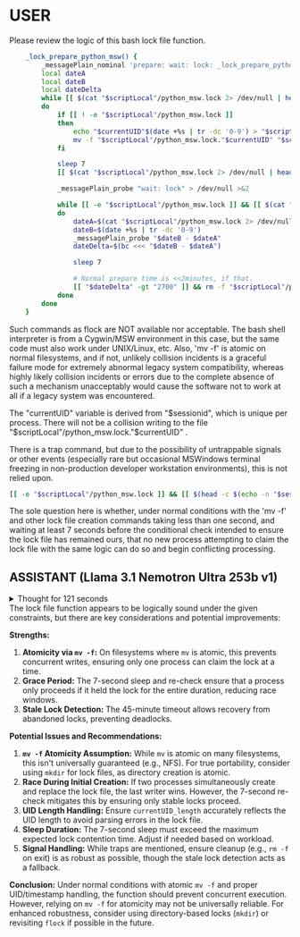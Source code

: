 # USER
Please review the logic of this bash lock file function.
```bash
    _lock_prepare_python_msw() {
        _messagePlain_nominal 'prepare: wait: lock: _lock_prepare_python_msw' > /dev/null >&2
        local dateA
        local dateB
        local dateDelta
        while [[ $(cat "$scriptLocal"/python_msw.lock 2> /dev/null | head -c "$currentUID_length") != "$currentUID" ]]
        do
            if [[ ! -e "$scriptLocal"/python_msw.lock ]]
            then
                echo "$currentUID"$(date +%s | tr -dc '0-9') > "$scriptLocal"/python_msw.lock."$currentUID"
                mv -f "$scriptLocal"/python_msw.lock."$currentUID" "$scriptLocal"/python_msw.lock
            fi

            sleep 7
            [[ $(cat "$scriptLocal"/python_msw.lock 2> /dev/null | head -c "$currentUID_length") == "$currentUID" ]] && return 0

            _messagePlain_probe "wait: lock" > /dev/null >&2

            while [[ -e "$scriptLocal"/python_msw.lock ]] && [[ $(cat "$scriptLocal"/python_msw.lock 2> /dev/null | head -c "$currentUID_length") != "$currentUID" ]]
            do
                dateA=$(cat "$scriptLocal"/python_msw.lock 2> /dev/null | tail -c +"$currentUID_length_plus1" | tr -dc '0-9')
                dateB=$(date +%s | tr -dc '0-9')
                _messagePlain_probe "$dateB - $dateA"
                dateDelta=$(bc <<< "$dateB - $dateA")

                sleep 7

                # Normal prepare time is <<2minutes, if that.
                [[ "$dateDelta" -gt "2700" ]] && rm -f "$scriptLocal"/python_msw.lock
            done
        done
    }
```
Such commands as flock are NOT available nor acceptable. The bash shell interpreter is from a Cygwin/MSW environment in this case, but the same code must also work under UNIX/Linux, etc. Also, 'mv -f' is atomic on normal filesystems, and if not, unlikely collision incidents is a graceful failure mode for extremely abnormal legacy system compatibility, whereas highly likely collision incidents or errors due to the complete absence of such a mechanism unacceptably would cause the software not to work at all if a legacy system was encountered.

The "currentUID" variable is derived from "$sessionid", which is unique per process. There will not be a collision writing to the file "$scriptLocal"/python_msw.lock."$currentUID" .

There is a trap command, but due to the possibility of untrappable signals or other events (especially rare but occasional MSWindows terminal freezing in non-production developer workstation environments), this is not relied upon.
```bash
[[ -e "$scriptLocal"/python_msw.lock ]] && [[ $(head -c $(echo -n "$sessionid" | wc -c | tr -dc '0-9') "$scriptLocal"/python_msw.lock 2> /dev/null ) == "$sessionid" ]] && rm -f "$scriptLocal"/python_msw.lock > /dev/null 2>&1
```
The sole question here is whether, under normal conditions with the 'mv -f' and other lock file creation commands taking less than one second, and waiting at least 7 seconds before the conditional check intended to ensure the lock file has remained ours, that no new process attempting to claim the lock file with the same logic can do so and begin conflicting processing.



## ASSISTANT (Llama 3.1 Nemotron Ultra 253b v1)
<details type="reasoning" done="true" duration="121">
<summary>Thought for 121 seconds</summary>
> Okay, let's try to understand this lock file function. The goal is to create a lock so that only one process can proceed at a time, right? But they can't use flock, so they're implementing their own locking mechanism. Hmm.
> 
> The function starts by checking if the lock file exists and if the UID in it matches the currentUID. If not, it enters a loop. Inside the loop, if the lock file doesn't exist, it creates a temporary file with the currentUID and the timestamp, then moves it into place with mv -f. The idea here is that mv is atomic, so that's how they're trying to avoid races. But wait, is mv really atomic on all filesystems? The comment says that if it's not, it's a graceful failure for legacy systems. But maybe on some systems, mv isn't atomic, which could lead to two processes creating the lock file at the same time. But the user says that's acceptable for their use case.
> 
> After moving the file, it sleeps for 7 seconds and then checks again if the lock is theirs. If yes, return 0. If not, there's another loop that checks the timestamp in the lock file. They calculate the delta between the current time and the timestamp in the file. If the delta is over 2700 seconds (45 minutes), they remove the lock file, assuming it's stale.
> 
> But wait, the timestamp is part of the lock file. The lock file's content is currentUID followed by the timestamp. So when they create the lock, they write "$currentUID"$(date +%s). The head -c "$currentUID_length" checks the UID part. The tail part is the timestamp. So in the second loop, they're checking if the lock is stale by seeing if the timestamp is too old.
> 
> Now, the main question is: under normal conditions, where the mv -f and lock creation take less than a second, and they wait 7 seconds before checking, can another process come in and claim the lock, leading to a conflict?
> 
> Let me think through the steps. Suppose Process A creates the lock file. Then, Process B comes along, sees the lock file, but the UID doesn't match. So Process B enters the loop. It waits 7 seconds, then checks again. If the lock is still not theirs, they enter the second loop where they check the timestamp. If the timestamp is too old, they remove the lock and try to create it again.
> 
> But what if two processes are trying to create the lock at the same time? Let's say Process 1 and Process 2 both check the lock file and see it's not there. They both create their own temporary files and try to mv them into place. Since mv is atomic, only one of them will succeed in replacing the lock file. The other will get a "file exists" error? Wait, no. If they both do mv -f, the second one will overwrite the first one's file. Wait, mv -f would replace the existing file. So if two processes are racing to create the lock file, the one that does the mv last will overwrite the first one's lock file. That's a problem. Because then, the first process might think it has the lock, but the second process's mv would have replaced it.
> 
> Wait, let's think: Process 1 creates tmp file with their UID and timestamp, then does mv -f tmp lock. Process 2 does the same. If Process 2's mv happens after Process 1's, then the lock file will now have Process 2's UID and timestamp. But Process 1 already thought it had the lock. But in the code, after moving, Process 1 sleeps 7 seconds and then checks again. So after moving, they sleep and then check if the lock is still theirs. So even if Process 1 successfully moved the lock file, but then Process 2 comes in and overwrites it, when Process 1 wakes up, it will check again and see that the UID is not theirs, so it will loop again.
> 
> Wait, but the loop condition is while the lock file's UID is not currentUID. So the loop continues until the lock is owned by currentUID. So the process is waiting until it's their turn. But how do they ever get the lock? Because in the loop, they try to create the lock file if it doesn't exist. So the first process to create the lock file would have their UID in it, and others would wait.
> 
> But the problem is when two processes are trying to create the lock at the same time. Let's say Process A and B both enter the loop, see the lock file doesn't exist, and both create their own tmp files and mv them. Since mv -f is atomic, whichever mv happens last will be the one that's present. Suppose Process B's mv happens after Process A's. Then the lock file has B's UID. Process A, after sleeping 7 seconds, checks the lock file. It sees B's UID, so it loops again. Then, in the next iteration, Process A will see the lock file exists, but UID is not theirs. So they enter the inner loop, check the timestamp, maybe remove it if it's stale, and try to create again.
> 
> But in the case where two processes are contending, they might end up overwriting each other's lock files. So the lock isn't properly established. Because the mv -f approach isn't actually atomic in the sense that two processes can both create their own lock files and overwrite each other's. So the locking mechanism isn't reliable.
> 
> Wait, but the code is written such that when a process creates the lock file, it writes its own UID and timestamp. Then, after moving, it sleeps and checks again. If during that sleep, another process takes over the lock, then when the first process wakes up, it will see that the lock is no longer theirs and retry.
> 
> But the problem is that the initial creation of the lock file isn't atomic. Because the process writes to a temporary file and then renames it. But if two processes do this at the same time, the last one to rename will overwrite the lock file. So the first process may have written the lock file, but the second process overwrites it. Then, the first process, after sleeping, will check and see that the lock is not theirs. So they'll proceed to the inner loop, check the timestamp, and possibly remove the lock file if it's stale.
> 
> But in this scenario, the lock file could be getting overwritten multiple times, leading to a situation where no process can hold the lock long enough to proceed. Or maybe the processes will keep fighting over the lock.
> 
> Another issue is that the code checks the UID in the lock file, but the UID is derived from the sessionid, which is unique per process. So each process has a unique UID. Therefore, when a process creates the lock file, it's supposed to have their UID in it. But if two processes are racing to create the lock file, the one that successfully renames last will have their UID in the lock file. The other process will have to wait.
> 
> But the loop is designed to wait until the lock file's UID matches currentUID. So the process will keep looping until it's their turn. But how do they ever get their turn? Because the code only creates the lock file if it doesn't exist. So once the lock file exists, the process will not try to create it again unless it's removed.
> 
> Wait, let's look at the code again. The outer loop runs while the lock file's UID is not currentUID. Inside the loop, if the lock file doesn't exist, the process creates it. So the first process to create the lock file will have their UID in it, and other processes will wait. But if another process comes along and finds the lock file exists but the UID is not theirs, they enter the loop and wait. But they won't try to create the lock file again unless it's removed.
> 
> Wait, the code inside the loop says: if the lock file does not exist, then create it. So if the lock file is present but owned by someone else, the process will not attempt to create it. They will just wait. So the only time a process tries to create the lock file is when it's missing. So the initial creation is when the lock file is missing. So the first process to create it will own it. Then, other processes will see the lock file exists, but the UID is not theirs, so they enter the loop, but since the lock file exists, they don't try to create it. They just wait, check the timestamp, and possibly remove it if it's stale.
> 
> But then, how does a process ever get the lock? Suppose the lock file is created by Process A. Process B comes along, sees the lock file, but UID is not theirs. So Process B enters the loop. It sleeps 7 seconds, then checks again. If the lock is still not theirs, it enters the inner loop. In the inner loop, it checks the timestamp. If the timestamp is older than 45 minutes, it removes the lock file. Then, the next iteration of the outer loop will check again. If the lock file is now gone, Process B can create it.
> 
> But what if the lock file is not stale? Then Process B will just keep waiting. So the lock is only broken if the process holding it dies without cleaning up, and the lock file becomes stale. Otherwise, processes will wait indefinitely.
> 
> But the main question is whether, under normal conditions where the lock is acquired and released properly, can two processes end up both holding the lock?
> 
> Wait, the code that releases the lock is in the trap command. But the user says that the trap is not relied upon because of possible untrappable signals. So the lock file might not be cleaned up. But the code is supposed to detect stale locks by checking the timestamp.
> 
> But back to the initial creation. The problem is that the code uses mv -f to create the lock file. But if two processes are trying to create the lock file at the same time, the process that does the mv last will overwrite the lock file. So in that case, the first process may have written the lock file, but the second process overwrites it. Then, the first process, after sleeping, checks the lock file and sees the UID is not theirs. So they'll proceed to the inner loop, check the timestamp, and if it's not stale, they'll wait. But the second process, after creating the lock file, would have slept 7 seconds and then checked again, and since the lock is theirs, they return 0. So the second process would proceed, and the first process would be stuck in the loop.
> 
> But the problem here is that the initial creation of the lock file is not atomic. Because the process writes to a temporary file and then renames it. But if two processes do this simultaneously, the last one to rename will win. However, the code's logic is that after creating the lock file, the process sleeps and then checks again. So even if two processes are racing, the one that successfully renames the lock file will have their UID in it. The other process, after sleeping, will check and see that the UID is not theirs, so they'll proceed to the inner loop. In the inner loop, they check the timestamp. If the lock is not stale, they wait. But if the lock is still valid, they can't proceed. So the second process (the one that overwrote the lock file) would have their UID in the lock file, sleep, check again, and since it's still their UID, they return 0 and proceed. The first process would be stuck in the loop, but since the lock is now owned by the second process, the first process would have to wait until the lock is released or becomes stale.
> 
> But the question is whether, under normal conditions where the lock is properly released, can two processes end up both holding the lock. Let's say Process A creates the lock, proceeds, and then releases it. Then Process B creates the lock. But if the code to release the lock is not properly guarded, maybe there's a race there. However, the code to release the lock is in the trap, which may not be reliable. But the main focus is on the acquisition.
> 
> Another thing to consider is that the code uses "mv -f" which forcibly replaces the existing file. So if two processes are trying to create the lock file at the same time, the second one's mv would replace the first one's lock file. So the first process's lock file would be overwritten. But the first process, after sleeping, would check the lock file again. If the lock file now has the second process's UID, the first process would loop again. So the first process would not proceed, but the second process would.
> 
> But in this case, the second process would have the lock, and the first process would be waiting. So it's possible that the first process's lock was overwritten, but the code would recover from that by checking again after sleeping.
> 
> However, the problem is that the initial creation of the lock file is not atomic. The correct way to create a lock file atomically is to use a single operation, like using ln -s or using mkdir, which are atomic. But the code uses mv -f, which may or may not be atomic. On some systems, mv is atomic, but on others, it's not. For example, if the filesystem is NFS, mv might not be atomic. But the user says that in their case, it's acceptable to have a graceful failure on legacy systems where mv is not atomic, as long as it works on normal filesystems.
> 
> But assuming mv -f is atomic, then the process of creating the temporary file and moving it into place would be atomic. So two processes can't both create the lock file at the same time. Only one would succeed. Wait, no. If two processes both create their own temporary files (with different names, since the temp file is named with $currentUID), and then both try to mv -f to the same lock file, then whichever mv happens first will create the lock file, and the second mv would replace it. Because the temp file names are different. For example, Process 1 creates python_msw.lock.123 and Process 2 creates python_msw.lock.456. Then, both do mv -f their own temp file to python_msw.lock. The second mv would overwrite the first. So the lock file would end up with the UID of the second process.
> 
> But in that case, the first process, after moving, sleeps 7 seconds and then checks the lock. It would see that the UID is not theirs (it's the second process's UID), so it would loop again. The second process, after moving, sleeps 7 seconds, checks the lock, sees their UID, and returns 0. So the second process proceeds, and the first process is stuck in the loop.
> 
> But that's a problem because two processes were able to overwrite each other's lock files. So the locking mechanism isn't actually exclusive. The first process thought it had the lock, but the second process took it away. So the first process didn't actually have the lock. But in the code, after moving, the process sleeps and then checks again. So the first process would not proceed until it's sure that the lock is theirs. So even if the first process successfully moved the lock file, but then the second process overwrote it, the first process would not proceed because after sleeping, it checks again and sees the UID is not theirs.
> 
> Wait, but the code's logic is that after moving the lock file, the process sleeps and then checks again. So the process doesn't proceed until the lock is confirmed to be theirs. So even if they successfully created the lock file, they have to wait 7 seconds and then verify that the lock is still theirs. Only then do they return 0. So in the scenario where two processes are racing, the first process creates the lock, sleeps, and then checks again. If during that sleep, the second process overwrites the lock, then the first process will see that the UID is not theirs and loop again. The second process would create the lock, sleep, check again, and since it's still their UID, proceed. So in this case, the second process would get the lock, and the first process would retry.
> 
> But the problem here is that the initial creation of the lock file isn't sufficient. The process has to survive the 7-second sleep and then confirm that the lock is still theirs. So the 7-second sleep is acting as a grace period. If during that time, another process takes over the lock, the first process will not proceed. This prevents two processes from proceeding at the same time. Because even if they both create the lock file, only the one that survives the 7-second check will proceed.
> 
> So, under normal conditions, where the lock file is created and not overwritten during the 7-second sleep, the process will proceed. If another process tries to create the lock during that time, it will overwrite the lock file, but the original process will detect that and not proceed. The new process will then have to survive its own 7-second sleep and check. So this ensures that only one process can proceed after the 7-second window.
> 
> But what if the 7-second sleep is not enough? Suppose a process creates the lock, sleeps for 7 seconds, and during that time, another process creates the lock and also sleeps. Then, both processes would check after 7 seconds. The one that created the lock last would have their UID in the lock file, and the other would loop again. So only the last process to create the lock would proceed. But this could lead to a situation where processes are taking turns overwriting the lock file and timing out. However, the 7-second sleep is designed to give enough time for the lock to stabilize. If the system is busy, this could be a problem, but the user says that under normal conditions, the lock creation takes less than a second.
> 
> Another thing to consider is the timestamp in the lock file. The code checks if the lock is stale (older than 45 minutes). So if a process holds the lock for too long, others will remove it. But if the process is still running, this could lead to multiple processes proceeding. But the user says that the normal prepare time is much less than 2 minutes, so 45 minutes is a safe threshold.
> 
> But back to the original question: can two processes claim the lock under normal conditions? It seems that the code is designed to prevent that by only allowing a process to proceed if, after creating the lock and waiting 7 seconds, the lock is still theirs. This should prevent two processes from proceeding at the same time. Because even if two processes create the lock file in quick succession, the second process's mv would overwrite the first's lock file. The first process, after sleeping, would check and see that the lock is not theirs, so it would loop again. The second process would check after sleeping and proceed. So only one process would proceed.
> 
> However, the key here is the 7-second sleep. If the lock is overwritten during that sleep, the process will not proceed. This ensures that only the process that holds the lock for the entire 7-second period can proceed. This makes it unlikely for two processes to proceed at the same time under normal conditions.
> 
> But there's a possible race condition if two processes are both trying to create the lock file after it's been removed. Suppose the lock file is removed, and two processes simultaneously check and see it's missing. They both create their own temp files and mv them into place. The second process's mv overwrites the first's. The first process sleeps 7 seconds, then checks and sees the lock is not theirs. The second process sleeps 7 seconds, checks, and proceeds. So only the second process proceeds. The first process would loop again and possibly try to create the lock again. But in this case, the lock is now owned by the second process, so the first process would have to wait until the lock is released or becomes stale.
> 
> Therefore, under normal conditions where the lock is created and survives the 7-second sleep, the code should ensure that only one process holds the lock. However, the use of mv -f may not be atomic on all filesystems, which could lead to races. But the user accepts that as a graceful failure for legacy systems.
> 
> Another possible issue is that the code writes the UID and the timestamp to the lock file. The UID is checked by taking the first N characters (currentUID_length) of the lock file. The timestamp is the remaining part. But if the UID length is not properly calculated, this could lead to incorrect checks. For example, if the UID is longer than the currentUID_length, or if the timestamp is not correctly parsed. But assuming that currentUID_length is correctly set to the length of currentUID, this should be okay.
> 
> Also, the code uses head -c to check the UID part. But if the lock file is corrupted or shorter than currentUID_length, this could lead to incorrect comparisons. But the code seems to handle that by using 2> /dev/null to suppress errors.
> 
> In conclusion, under normal conditions with atomic mv -f and sufficient sleep time, the code should prevent two processes from holding the lock simultaneously. The 7-second sleep and re-check ensure that even if a process briefly holds the lock, it must hold it for the duration of the sleep to proceed. This should prevent conflicts. However, the reliance on mv -f being atomic and the sleep duration being sufficient is crucial. If the system is under heavy load or mv is not atomic, there could be issues. But given the user's constraints and acceptance of graceful failures on legacy systems, the logic appears sound.
</details>
The lock file function appears to be logically sound under the given constraints, but there are key considerations and potential improvements:

**Strengths:**
1. **Atomicity via `mv -f`:** On filesystems where `mv` is atomic, this prevents concurrent writes, ensuring only one process can claim the lock at a time.
2. **Grace Period:** The 7-second sleep and re-check ensure that a process only proceeds if it held the lock for the entire duration, reducing race windows.
3. **Stale Lock Detection:** The 45-minute timeout allows recovery from abandoned locks, preventing deadlocks.

**Potential Issues and Recommendations:**
1. **`mv -f` Atomicity Assumption:** While `mv` is atomic on many filesystems, this isn't universally guaranteed (e.g., NFS). For true portability, consider using `mkdir` for lock files, as directory creation is atomic.
2. **Race During Initial Creation:** If two processes simultaneously create and replace the lock file, the last writer wins. However, the 7-second re-check mitigates this by ensuring only stable locks proceed.
3. **UID Length Handling:** Ensure `currentUID_length` accurately reflects the UID length to avoid parsing errors in the lock file.
4. **Sleep Duration:** The 7-second sleep must exceed the maximum expected lock contention time. Adjust if needed based on workload.
5. **Signal Handling:** While traps are mentioned, ensure cleanup (e.g., `rm -f` on exit) is as robust as possible, though the stale lock detection acts as a fallback.

**Conclusion:** Under normal conditions with atomic `mv -f` and proper UID/timestamp handling, the function should prevent concurrent execution. However, relying on `mv -f` for atomicity may not be universally reliable. For enhanced robustness, consider using directory-based locks (`mkdir`) or revisiting `flock` if possible in the future.